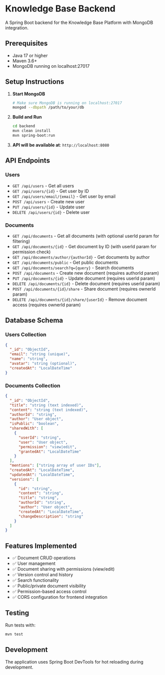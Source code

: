 # Knowledge Base Backend

A Spring Boot backend for the Knowledge Base Platform with MongoDB integration.

## Prerequisites

- Java 17 or higher
- Maven 3.6+
- MongoDB running on localhost:27017

## Setup Instructions

1. **Start MongoDB**
   ```bash
   # Make sure MongoDB is running on localhost:27017
   mongod --dbpath /path/to/your/db
   ```

2. **Build and Run**
   ```bash
   cd backend
   mvn clean install
   mvn spring-boot:run
   ```

3. **API will be available at**: `http://localhost:8080`

## API Endpoints

### Users
- `GET /api/users` - Get all users
- `GET /api/users/{id}` - Get user by ID
- `GET /api/users/email/{email}` - Get user by email
- `POST /api/users` - Create new user
- `PUT /api/users/{id}` - Update user
- `DELETE /api/users/{id}` - Delete user

### Documents
- `GET /api/documents` - Get all documents (with optional userId param for filtering)
- `GET /api/documents/{id}` - Get document by ID (with userId param for permission check)
- `GET /api/documents/author/{authorId}` - Get documents by author
- `GET /api/documents/public` - Get public documents
- `GET /api/documents/search?q={query}` - Search documents
- `POST /api/documents` - Create new document (requires authorId param)
- `PUT /api/documents/{id}` - Update document (requires userId param)
- `DELETE /api/documents/{id}` - Delete document (requires userId param)
- `POST /api/documents/{id}/share` - Share document (requires ownerId param)
- `DELETE /api/documents/{id}/share/{userId}` - Remove document access (requires ownerId param)

## Database Schema

### Users Collection
```json
{
  "_id": "ObjectId",
  "email": "string (unique)",
  "name": "string",
  "avatar": "string (optional)",
  "createdAt": "LocalDateTime"
}
```

### Documents Collection
```json
{
  "_id": "ObjectId",
  "title": "string (text indexed)",
  "content": "string (text indexed)",
  "authorId": "string",
  "author": "User object",
  "isPublic": "boolean",
  "sharedWith": [
    {
      "userId": "string",
      "user": "User object",
      "permission": "view|edit",
      "grantedAt": "LocalDateTime"
    }
  ],
  "mentions": ["string array of user IDs"],
  "createdAt": "LocalDateTime",
  "updatedAt": "LocalDateTime",
  "versions": [
    {
      "id": "string",
      "content": "string",
      "title": "string",
      "authorId": "string",
      "author": "User object",
      "createdAt": "LocalDateTime",
      "changeDescription": "string"
    }
  ]
}
```

## Features Implemented

- ✅ Document CRUD operations
- ✅ User management
- ✅ Document sharing with permissions (view/edit)
- ✅ Version control and history
- ✅ Search functionality
- ✅ Public/private document visibility
- ✅ Permission-based access control
- ✅ CORS configuration for frontend integration

## Testing

Run tests with:
```bash
mvn test
```

## Development

The application uses Spring Boot DevTools for hot reloading during development.